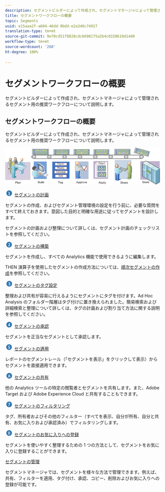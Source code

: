 ```yaml
---
description: セグメントビルダーによって作成され、セグメントマネージャによって管理されるセグメント用の推奨ワークフローについて説明します。
title: セグメントワークフローの概要
topic: Segments
uuid: e15aaa2f-a604-46dd-9bdd-e2a340c74927
translation-type: tm+mt
source-git-commit: 9e70cd51f8828cdcb698175a2b4c0150610d14d0
workflow-type: tm+mt
source-wordcount: '268'
ht-degree: 100%

---
```



# セグメントワークフローの概要

セグメントビルダーによって作成され、セグメントマネージャによって管理されるセグメント用の推奨ワークフローについて説明します。

## セグメントワークフローの概要

セグメントビルダーによって作成され、セグメントマネージャによって管理されるセグメント用の推奨ワークフローについて説明します。

<!-- 

seg_workflow.xml

 -->

![](assets/seg_workflow.png)


![](assets/step1_icon.png) [ セグメントの計画](/help/components/segmentation/segmentation-workflow/seg-plan.md)

セグメントの作成、およびセグメント管理環境の設定を行う前に、必要な質問をすべて終えておきます。意図した目的と明確な用途に従ってセグメントを設計します。

セグメントの計画および整理について詳しくは、セグメント計画のチェックリストを参照してください。

![](assets/step2_icon.png) [セグメントの構築](/help/components/segmentation/segmentation-workflow/seg-build.md)

セグメントを作成し、すべての Analytics 機能で使用できるように編集します。

THEN 演算子を使用したセグメントの作成方法については、[順次セグメントの作成](/help/components/segmentation/segmentation-workflow/seg-sequential-build.md)を参照してください。

![](assets/step3_icon.png) [ セグメントのタグ設定](/help/components/segmentation/segmentation-workflow/seg-tag.md)

整理および共有が容易に行えるようにセグメントにタグを付けます。Ad Hoc Analysis のフォルダー階層はタグ付けに置き換えられました。簡易検索および詳細検索と整理について詳しくは、タグの計画および割り当て方法に関する説明を参照してください。

![](assets/step4_icon.png) [ セグメントの承認](/help/components/segmentation/segmentation-workflow/seg-approve.md)

セグメントを正当なセグメントとして承認します。

![](assets/step5_icon.png) [ セグメントの適用](/help/components/segmentation/segmentation-workflow/t-seg-apply.md)

レポートのセグメントレール（「セグメントを表示」をクリックして表示）からセグメントを直接適用できます。

![](assets/step6_icon.png) [ セグメントの共有](/help/components/segmentation/segmentation-workflow/t-seg-share.md)

他の Analytics ツールの特定の閲覧者とセグメントを共有します。また、Adobe Target および Adobe Experience Cloud と共有することもできます。

![](assets/step7_icon.png) [ セグメントのフィルタリング](/help/components/segmentation/segmentation-workflow/t-seg-filter.md)

タグ、所有者およびその他のフィルター（すべてを表示、自分が所有、自分と共有、お気に入りおよび承認済み）でフィルタリングします。

![](assets/step8_icon.png) [ セグメントのお気に入りへの登録](/help/components/segmentation/segmentation-workflow/t-seg-favorite.md)

セグメントを使いやすく整理するための 1 つの方法として、セグメントをお気に入りに登録することができます。

[セグメントの管理](/help/components/segmentation/segmentation-workflow/seg-manage.md)

セグメントマネージャでは、セグメントを様々な方法で管理できます。例えば、共有、フィルターを適用、タグ付け、承認、コピー、削除およびお気に入りへの登録が可能です。

